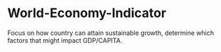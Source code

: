 # World-Economy-Indicator
Focus on how country can attain sustainable growth, determine which factors that might impact GDP/CAPITA.
